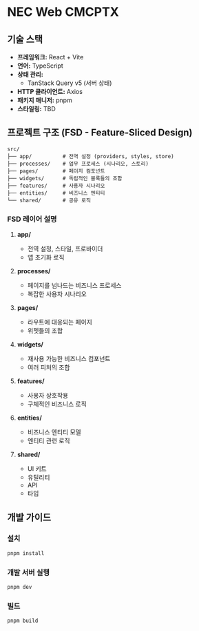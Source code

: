 # NEC Web CMCPTX

## 기술 스택

- **프레임워크:** React + Vite
- **언어:** TypeScript
- **상태 관리:** 
  - TanStack Query v5 (서버 상태)
- **HTTP 클라이언트:** Axios
- **패키지 매니저:** pnpm
- **스타일링:** TBD

## 프로젝트 구조 (FSD - Feature-Sliced Design)

```
src/
├── app/          # 전역 설정 (providers, styles, store)
├── processes/    # 업무 프로세스 (시나리오, 스토리)
├── pages/        # 페이지 컴포넌트
├── widgets/      # 독립적인 블록들의 조합
├── features/     # 사용자 시나리오
├── entities/     # 비즈니스 엔티티
└── shared/       # 공유 로직
```

### FSD 레이어 설명

1. **app/** 
   - 전역 설정, 스타일, 프로바이더
   - 앱 초기화 로직

2. **processes/**
   - 페이지를 넘나드는 비즈니스 프로세스
   - 복잡한 사용자 시나리오

3. **pages/**
   - 라우트에 대응되는 페이지
   - 위젯들의 조합

4. **widgets/**
   - 재사용 가능한 비즈니스 컴포넌트
   - 여러 피처의 조합

5. **features/**
   - 사용자 상호작용
   - 구체적인 비즈니스 로직

6. **entities/**
   - 비즈니스 엔티티 모델
   - 엔티티 관련 로직

7. **shared/**
   - UI 키트
   - 유틸리티
   - API
   - 타입

## 개발 가이드

### 설치

```bash
pnpm install
```

### 개발 서버 실행

```bash
pnpm dev
```

### 빌드

```bash
pnpm build
```